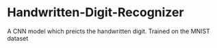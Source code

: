 # Handwritten-Digit-Recognizer
A CNN model which preicts the handwritten digit. Trained on the MNIST dataset
